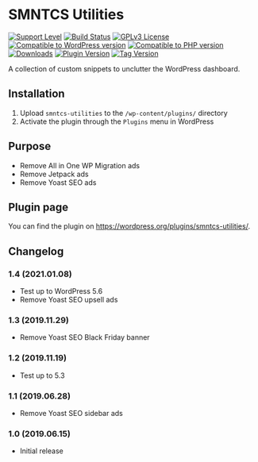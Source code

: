 # SMNTCS Utilities

[![Support Level](https://img.shields.io/badge/support-active-green.svg)](#support-level)
[![Build Status](https://api.travis-ci.com/nielslange/smntcs-utilities.svg?branch=master)](https://api.travis-ci.com/nielslange/smntcs-utilities)
[![GPLv3 License](https://img.shields.io/github/license/nielslange/smntcs-utilities.svg)](https://www.gnu.org/licenses/gpl.html)
[![Compatible to WordPress version](https://plugintests.com/plugins/smntcs-utilities/wp-badge.svg)](https://plugintests.com/plugins/smntcs-utilities/latest)
[![Compatible to PHP version](https://plugintests.com/plugins/smntcs-utilities/php-badge.svg)](https://plugintests.com/plugins/smntcs-utilities/latest)
[![Downloads](https://img.shields.io/wordpress/plugin/dt/smntcs-utilities.svg)](https://wordpress.org/plugins/smntcs-utilities/)
[![Plugin Version](https://img.shields.io/wordpress/plugin/v/smntcs-utilities.svg)](https://wordpress.org/plugins/smntcs-utilities/)
[![Tag Version](https://img.shields.io/github/tag/nielslange/smntcs-utilities.svg)](https://wordpress.org/plugins/smntcs-utilities/)

A collection of custom snippets to unclutter the WordPress dashboard.

## Installation

1. Upload `smntcs-utilities` to the `/wp-content/plugins/` directory
2. Activate the plugin through the `Plugins` menu in WordPress

## Purpose

* Remove All in One WP Migration ads
* Remove Jetpack ads
* Remove Yoast SEO ads

## Plugin page

You can find the plugin on https://wordpress.org/plugins/smntcs-utilities/.

## Changelog

### 1.4 (2021.01.08)

* Test up to WordPress 5.6
* Remove Yoast SEO upsell ads

### 1.3 (2019.11.29)

* Remove Yoast SEO Black Friday banner

### 1.2 (2019.11.19)

* Test up to 5.3

### 1.1 (2019.06.28)

* Remove Yoast SEO sidebar ads

### 1.0 (2019.06.15)

* Initial release